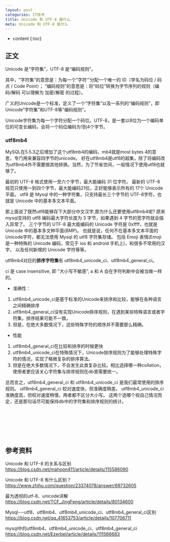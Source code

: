 ```yaml
---
layout: post
categories: IT技术
title: Unicode 和 UTF-8 是什么
meta: Unicode 和 UTF-8 是什么
---
```

* content
{:toc}
  
## 正文

Unicode 是“字符集”，UTF-8 是“编码规则”。

其中，“字符集”的意思是：为每一个“字符‘”分配一个唯一的 ID（学名为码位 / 码点 / Code Point）；
“编码规则”的意思是：将“码位”转换为字节序列的规则（编码/解码 可以理解为 加密/解密 的过程）。

广义的Unicode是一个标准，定义了一个“字符集”以及一系列的“编码规则”，即Unicode“字符集”和UTF-8等“编码规则”。

Unicode字符集为每一个字符分配一个码位。UTF-8，是一套以8位为一个编码单位的可变长编码，会将一个码位编码为1到4个字节。

### utf8mb4

MySQL在5.5.3之后增加了这个utf8mb4的编码，mb4就是most bytes 4的意思，专门用来兼容四字节的unicode。
好在utf8mb4是utf8的超集，除了将编码改为utf8mb4外不需要做其他转换。当然，为了节省空间，一般情况下使用utf8也就够了。

最初的 UTF-8 格式使用一至六个字节，最大能编码 31 位字符。
最新的 UTF-8 规范只使用一到四个字节，最大能编码21位，正好能够表示所有的 17个 Unicode 平面。 
utf8 是 Mysql 中的一种字符集，只支持最长三个字节的 UTF-8字符，也就是 Unicode 中的基本多文本平面。

那上面说了既然utf8能够存下大部分中文汉字,那为什么还要使用utf8mb4呢? 
原来mysql支持的 utf8 编码最大字符长度为 3 字节，如果遇到 4 字节的宽字符就会插入异常了。
三个字节的 UTF-8 最大能编码的 Unicode 字符是 0xffff，也就是 Unicode 中的基本多文种平面(BMP)。
也就是说，任何不在基本多文本平面的 Unicode字符，都无法使用 Mysql 的 utf8 字符集存储。
包括 Emoji 表情(Emoji 是一种特殊的 Unicode 编码，常见于 ios 和 android 手机上)，和很多不常用的汉字，
以及任何新增的 Unicode 字符等等。

utf8mb4对应的**排序字符集**有 utf8mb4_unicode_ci、utf8mb4_general_ci。

ci 是 case insensitive, 即 "大小写不敏感", a 和 A 会在字符判断中会被当做一样的。

* 准确性：
1. utf8mb4_unicode_ci是基于标准的Unicode来排序和比较，能够在各种语言之间精确排序
2. utf8mb4_general_ci没有实现Unicode排序规则，在遇到某些特殊语言或者字符集，排序结果可能不一致。
3. 但是，在绝大多数情况下，这些特殊字符的顺序并不需要那么精确。
        
* 性能
1. utf8mb4_general_ci在比较和排序的时候更快
2. utf8mb4_unicode_ci在特殊情况下，Unicode排序规则为了能够处理特殊字符的情况，实现了略微复杂的排序算法。
3. 但是在绝大多数情况下，不会发生此类复杂比较。相比选择哪一种collation，使用者更应该关心字符集与排序规则在db里需要统一。

总而言之，utf8mb4_general_ci 和 utf8mb4_unicode_ci 是我们最常使用的排序规则。
utf8mb4_general_ci 校对速度快，但准确度稍差。
utf8mb4_unicode_ci 准确度高，但校对速度稍慢，两者都不区分大小写。
这两个选哪个视自己情况而定，还是那句话尽可能保持db中的字符集和排序规则的统计。





<br/><br/><br/><br/><br/>
## 参考资料

Unicode 和 UTF-8 的关系与区别 <https://blog.csdn.net/mahoon411/article/details/115586090>

Unicode 和 UTF-8 有什么区别？ <https://www.zhihu.com/question/23374078/answer/69732605>

最为透彻的utf-8、unicode详解 <https://blog.csdn.net/TCF_JingFeng/article/details/80134600>

Mysql---utf8、utf8mb4、utf8mb4_unicode_ci、utf8mb4_general_ci区别 <https://blog.csdn.net/qq_41653753/article/details/107706711>

mysql中的utf8mb4、utf8mb4_unicode_ci、utf8mb4_general_ci <https://blog.csdn.net/Ezerbel/article/details/111566683>

